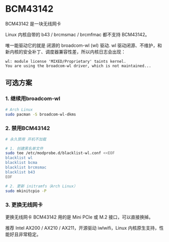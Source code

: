 # BCM43142
BCM43142 是一块无线网卡

Linux 内核自带的 b43 / brcmsmac / brcmfmac 都不支持 BCM43142。

唯一能驱动它的就是 闭源的 broadcom-wl (wl) 驱动.
wl 驱动闭源、不维护，和新内核的安全补丁、调度器兼容性差，所以内核日志会出现：

```
wl: module license 'MIXED/Proprietary' taints kernel.
You are using the broadcom-wl driver, which is not maintained...
```

## 可选方案
### 1. 继续用broadcom-wl
```bash
# Arch Linux
sudo pacman -S broadcom-wl-dkms
```
### 2. 禁用BCM43142
```bash
# 永久禁用 开机不加载

# 1. 创建黑名单文件
sudo tee /etc/modprobe.d/blacklist-wl.conf <<EOF
blacklist wl
blacklist bcma
blacklist brcmsmac
blacklist b43
EOF

# 2. 更新 initramfs（Arch Linux）
sudo mkinitcpio -P
```
### 3. 更换无线网卡
更换无线网卡
BCM43142 用的是 Mini PCIe 或 M.2 接口，可以直接换掉。

推荐 Intel AX200 / AX210 / AX211，开源驱动 iwlwifi，Linux 内核原生支持，性能好且非常稳定。